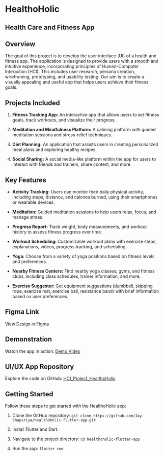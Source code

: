 # HealthoHolic

## Health Care and Fitness App

## Overview

The goal of this project is to develop the user interface (UI) of a health and fitness app. The application is designed to provide users with a smooth and intuitive experience, incorporating principles of Human-Computer Interaction (HCI). This includes user research, persona creation, wireframing, prototyping, and usability testing. Our aim is to create a visually appealing and useful app that helps users achieve their fitness goals.

## Projects Included

1. **Fitness Tracking App:** An interactive app that allows users to set fitness goals, track workouts, and visualize their progress.

2. **Meditation and Mindfulness Platform:** A calming platform with guided meditation sessions and stress-relief techniques.

3. **Diet Planning:** An application that assists users in creating personalized meal plans and exploring healthy recipes.

4. **Social Sharing:** A social media-like platform within the app for users to interact with friends and trainers, share content, and more.

## Key Features

- **Activity Tracking:** Users can monitor their daily physical activity, including steps, distance, and calories burned, using their smartphones or wearable devices.

- **Meditation:** Guided meditation sessions to help users relax, focus, and manage stress.

- **Progress Report:** Track weight, body measurements, and workout history to assess fitness progress over time.

- **Workout Scheduling:** Customizable workout plans with exercise steps, explanations, videos, progress tracking, and scheduling.

- **Yoga:** Choose from a variety of yoga positions based on fitness levels and preferences.

- **Nearby Fitness Centers:** Find nearby yoga classes, gyms, and fitness clubs, including class schedules, trainer information, and more.

- **Exercise Suggester:** Get equipment suggestions (dumbbell, skipping rope, exercise mat, exercise ball, resistance band) with brief information based on user preferences.

## Figma Link

[View Design in Figma](https://www.figma.com/file/PNuoPtI7JYX1rKamMCSOeZ/HCI_Project_HealthoHolic?type=design&node-id=0%3A1&mode=design&t=DAwOqoYZhwAF3o1L-1)

## Demonstration

Watch the app in action: [Demo Video](https://drive.google.com/file/d/1GBFJBevrFkjtBX72FMtEZNCbOh8K-eph/view?usp=sharing)

## UI/UX App Repository

Explore the code on GitHub: [HCI_Project_HealthoHolic](https://github.com/Jay-Shapariya/HCI_Project_HealthoHolic)

## Getting Started

Follow these steps to get started with the HealthoHolic app:

1. Clone the GitHub repository: `git clone https://github.com/Jay-Shapariya/healthoholic-flutter-app.git`

2. Install Flutter and Dart.

3. Navigate to the project directory: `cd healthoholic-flutter-app`

4. Run the app: `flutter run`
